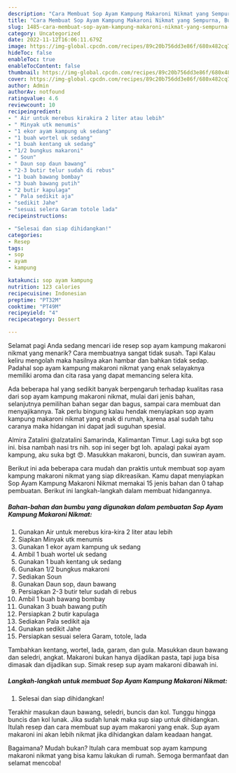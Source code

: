```yaml
---
description: "Cara Membuat Sop Ayam Kampung Makaroni Nikmat yang Sempurna, Buat Buka Puasa Sempurna"
title: "Cara Membuat Sop Ayam Kampung Makaroni Nikmat yang Sempurna, Buat Buka Puasa Sempurna"
slug: 1485-cara-membuat-sop-ayam-kampung-makaroni-nikmat-yang-sempurna-buat-buka-puasa-sempurna
category: Uncategorized
date: 2022-11-12T16:06:11.679Z
image: https://img-global.cpcdn.com/recipes/89c20b756dd3e86f/680x482cq70/sop-ayam-kampung-makaroni-nikmat-foto-resep-utama.jpg
hideToc: false
enableToc: true
enableTocContent: false
thumbnail: https://img-global.cpcdn.com/recipes/89c20b756dd3e86f/680x482cq70/sop-ayam-kampung-makaroni-nikmat-foto-resep-utama.jpg
cover: https://img-global.cpcdn.com/recipes/89c20b756dd3e86f/680x482cq70/sop-ayam-kampung-makaroni-nikmat-foto-resep-utama.jpg
author: Admin
authorAv: notfound
ratingvalue: 4.6
reviewcount: 10
recipeingredient:
- " Air untuk merebus kirakira 2 liter atau lebih"
- " Minyak utk menumis"
- "1 ekor ayam kampung uk sedang"
- "1 buah wortel uk sedang"
- "1 buah kentang uk sedang"
- "1/2 bungkus makaroni"
- " Soun"
- " Daun sop daun bawang"
- "2-3 butir telur sudah di rebus"
- "1 buah bawang bombay"
- "3 buah bawang putih"
- "2 butir kapulaga"
- " Pala sedikit aja"
- "sedikit Jahe"
- "sesuai selera Garam totole lada"
recipeinstructions:

- "Selesai dan siap dihidangkan!"
categories:
- Resep
tags:
- sop
- ayam
- kampung

katakunci: sop ayam kampung 
nutrition: 123 calories
recipecuisine: Indonesian
preptime: "PT32M"
cooktime: "PT49M"
recipeyield: "4"
recipecategory: Dessert

---
```



Selamat pagi Anda sedang mencari ide resep sop ayam kampung makaroni nikmat yang menarik? Cara membuatnya sangat tidak susah. Tapi Kalau keliru mengolah maka hasilnya akan hambar dan bahkan tidak sedap. Padahal sop ayam kampung makaroni nikmat yang enak selayaknya memiliki aroma dan cita rasa yang dapat memancing selera kita.


Ada beberapa hal yang sedikit banyak berpengaruh terhadap kualitas rasa dari sop ayam kampung makaroni nikmat, mulai dari jenis bahan, selanjutnya pemilihan bahan segar dan bagus, sampai cara membuat dan menyajikannya. Tak perlu bingung kalau hendak menyiapkan sop ayam kampung makaroni nikmat yang enak di rumah, karena asal sudah tahu caranya maka hidangan ini dapat jadi suguhan spesial.

Almira Zatalini @alzatalini Samarinda, Kalimantan Timur. Lagi suka bgt sop ini. bisa nambah nasi trs nih. sop ini seger bgt loh. apalagi pakai ayam kampung, aku suka bgt 😍. Masukkan makaroni, buncis, dan suwiran ayam.


Berikut ini ada beberapa cara mudah dan praktis untuk membuat sop ayam kampung makaroni nikmat yang siap dikreasikan. Kamu dapat menyiapkan Sop Ayam Kampung Makaroni Nikmat memakai 15 jenis bahan dan 0 tahap pembuatan. Berikut ini langkah-langkah dalam membuat hidangannya.

<!--inarticleads1-->

##### Bahan-bahan dan bumbu yang digunakan dalam pembuatan Sop Ayam Kampung Makaroni Nikmat:

1. Gunakan  Air untuk merebus kira-kira 2 liter atau lebih
1. Siapkan  Minyak utk menumis
1. Gunakan 1 ekor ayam kampung uk sedang
1. Ambil 1 buah wortel uk sedang
1. Gunakan 1 buah kentang uk sedang
1. Gunakan 1/2 bungkus makaroni
1. Sediakan  Soun
1. Gunakan  Daun sop, daun bawang
1. Persiapkan 2-3 butir telur sudah di rebus
1. Ambil 1 buah bawang bombay
1. Gunakan 3 buah bawang putih
1. Persiapkan 2 butir kapulaga
1. Sediakan  Pala sedikit aja
1. Gunakan sedikit Jahe
1. Persiapkan sesuai selera Garam, totole, lada


Tambahkan kentang, wortel, lada, garam, dan gula. Masukkan daun bawang dan seledri, angkat. Makaroni bukan hanya dijadikan pasta, tapi juga bisa dimasak dan dijadikan sup. Simak resep sup ayam makaroni dibawah ini. 

<!--inarticleads2-->

##### Langkah-langkah untuk membuat Sop Ayam Kampung Makaroni Nikmat:


1. Selesai dan siap dihidangkan!

Terakhir masukan daun bawang, seledri, buncis dan kol. Tunggu hingga buncis dan kol lunak. Jika sudah lunak maka sup siap untuk dihidangkan. Itulah resep dan cara membuat sup ayam makaroni yang enak. Sup ayam makaroni ini akan lebih nikmat jika dihidangkan dalam keadaan hangat. 

Bagaimana? Mudah bukan? Itulah cara membuat sop ayam kampung makaroni nikmat yang bisa kamu lakukan di rumah. Semoga bermanfaat dan selamat mencoba!
